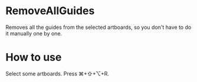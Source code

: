 # RemoveAllGuides
Removes all the guides from the selected artboards, so you don't have to do it manually one by one. 

# How to use
Select some artboards. Press ⌘+⇧+⌥+R.